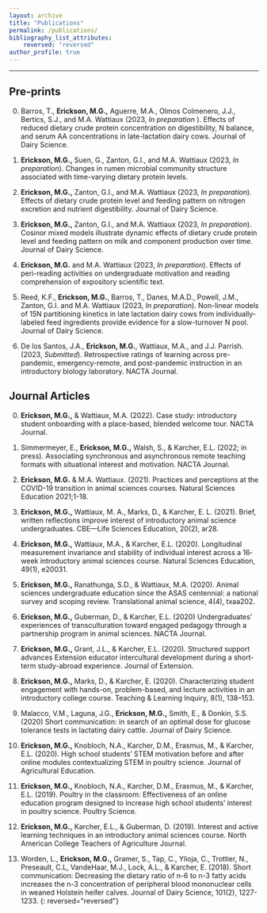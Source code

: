 ```yaml
---
layout: archive
title: "Publications"
permalink: /publications/
bibliography_list_attributes:
    reversed: "reversed"
author_profile: true
---
```


---
## Pre-prints

0. Barros, T., **Erickson, M.G.,** Aguerre, M.A., Olmos Colmenero, J.J., Bertics, S.J., and M.A. Wattiaux (2023, *In preparation* ). Effects of reduced dietary crude protein concentration on digestibility, N balance, and serum AA concentrations in late-lactation dairy cows. Journal of Dairy Science. 

0. **Erickson, M.G.,** Suen, G., Zanton, G.I., and M.A. Wattiaux (2023, *In preparation*). Changes in rumen microbial community structure associated with time-varying dietary protein levels. 

0. **Erickson, M.G.,** Zanton, G.I., and M.A. Wattiaux (2023, *In preparation*). Effects of dietary crude protein level and feeding pattern on nitrogen excretion and nutrient digestibility. Journal of Dairy Science. 

0. **Erickson, M.G.,** Zanton, G.I., and M.A. Wattiaux (2023, *In preparation*). Cosinor mixed models illustrate dynamic effects of dietary crude protein level and feeding pattern on milk and component production over time. Journal of Dairy Science. 

0. **Erickson, M.G.** and M.A. Wattiaux (2023, *In preparation*). Effects of peri-reading activities on undergraduate motivation and reading comprehension of expository scientific text. 

0. Reed, K.F., **Erickson, M.G.**, Barros, T., Danes, M.A.D., Powell, J.M., Zanton, G.I. and M.A. Wattiaux (2023, *In preparation*). Non-linear models of 15N partitioning kinetics in late lactation dairy cows from individually-labeled feed ingredients provide evidence for a slow-turnover N pool. Journal of Dairy Science. 

0. De los Santos, J.A., **Erickson, M.G.**, Wattiaux, M.A., and J.J. Parrish. (2023, *Submitted*). Retrospective ratings of learning across pre-pandemic, emergency-remote, and post-pandemic instruction in an introductory biology laboratory. NACTA Journal.  

## Journal Articles

0. **Erickson, M.G.,** & Wattiaux, M.A. (2022). Case study:  introductory student onboarding with a place-based, blended welcome tour. NACTA Journal. <a href="https://www.researchgate.net/publication/362850929_Case_Study_Introductory_Student_Onboarding_With_a_Place-Based_Blended_Welcome_Tour"><i class="fas fa-link"></i></a>  

0. Simmermeyer, E., **Erickson, M.G.,**  Walsh, S., & Karcher, E.L. (2022; in press). Associating synchronous and asynchronous remote teaching formats with situational interest and motivation. NACTA Journal. <a href="https://www.researchgate.net/publication/362851020_Associating_Synchronous_and_Asynchronous_Remote_Teaching_Formats_with_Student_Situational_Interest_and_Motivation"><i class="fas fa-link"></i></a>  

0. **Erickson, M.G.**  & M.A. Wattiaux. (2021). Practices and perceptions at the COVID-19 transition in animal sciences courses. Natural Sciences Education 2021;1-18.
<a href="https://doi.org/10.1002/nse2.20039"><i class="fas fa-link"></i></a>  

0. **Erickson, M.G.,** Wattiaux, M. A., Marks, D., & Karcher, E. L. (2021). Brief, written reflections improve interest of introductory animal science undergraduates. CBE—Life Sciences Education, 20(2), ar28. <a href="https://doi.org/10.1002/nse2.20039"><i class="fas fa-link"></i></a>  

0. **Erickson, M.G.,** Wattiaux, M.A., & Karcher, E.L. (2020). Longitudinal measurement invariance and stability of individual interest across a 16‐week introductory animal sciences course. Natural Sciences Education, 49(1), e20031.  <a href="https://doi.org/10.1002/nse2.20031"><i class="fas fa-link"></i></a>

0. **Erickson, M.G.,**  Ranathunga, S.D., & Wattiaux, M.A. (2020). Animal sciences undergraduate education since the ASAS centennial: a national survey and scoping review. Translational animal science, 4(4), txaa202.   <a href="https://doi.org/10.1093/tas/txaa202"><i class="fas fa-link"></i></a>

0. **Erickson, M.G.,**  Guberman, D., & Karcher, E.L. (2020) Undergraduates’ experiences of transculturation toward engaged pedagogy through a partnership program in animal sciences. NACTA Journal. <a href="https://www.researchgate.net/publication/344890529_Undergraduates'_experiences_of_transculturation_toward_engaged_pedagogy_through_a_partnership_program_in_animal_sciences"> <i class="fas fa-link"></i></a> 

0. **Erickson, M.G.,**  Grant, J.L., & Karcher, E.L. (2020). Structured support advances Extension educator intercultural development during a short-term study-abroad experience. Journal of Extension.  <a href="https://tigerprints.clemson.edu/joe/vol58/iss4/12/"> <i class="fas fa-link"></i></a>

0. **Erickson, M.G.,**  Marks, D., & Karcher, E. (2020). Characterizing student engagement with hands-on, problem-based, and lecture activities in an introductory college course. Teaching & Learning Inquiry, 8(1), 138–153.  <a href="https://doi.org/10.20343/teachlearninqu.8.1.10"> <i class="fas fa-link"></i></a>

0. Malacco, V.M., Laguna, J.G., **Erickson, M.G.,** Smith, E., & Donkin, S.S. (2020) Short communication:  in search of an optimal dose for glucose tolerance tests in lactating dairy cattle. Journal of Dairy Science.  <a href="https://pubmed.ncbi.nlm.nih.gov/32475657/"> <i class="fas fa-link"></i></a>

0. **Erickson, M.G.,**  Knobloch, N.A., Karcher, D.M., Erasmus, M., & Karcher, E.L. (2020). High school students’ STEM motivation before and after online modules contextualizing STEM in poultry science. Journal of Agricultural Education.  <a href="https://www.researchgate.net/publication/343724993_High_School_Student_and_Teacher_Perceptions_of_an_Online_Learning_Experience_Integrating_STEM_and_Poultry_Science"> <i class="fas fa-link"></i></a> 

0. **Erickson, M.G.,** Knobloch, N.A., Karcher, D.M., Erasmus, M., & Karcher, E.L. (2019). Poultry in the classroom:  Effectiveness of an online education program designed to increase high school students’ interest in poultry science. Poultry Science. <a href="https://www.researchgate.net/publication/335468264_Poultry_in_the_classroom_effectiveness_of_an_online_poultry-science-based_education_program_for_high_school_STEM_instruction"> <i class="fas fa-link"></i></a>   

0. **Erickson, M.G.,**  Karcher, E.L., & Guberman, D. (2019). Interest and active learning techniques in an introductory animal sciences course. North American College Teachers of Agriculture Journal. <a href="https://www.researchgate.net/publication/343376853_Interest_and_Active_Learning_Techniques_in_an_Introductory_Animal_Science_Course
"> <i class="fas fa-link"></i></a>  

2. Worden, L., **Erickson, M.G.,** Gramer, S., Tap, C., Ylioja, C., Trottier, N., Preseault, C.L, VandeHaar, M.J., Lock, A.L., & Karcher, E. (2018). Short communication: Decreasing the dietary ratio of n-6 to n-3 fatty acids increases the n-3 concentration of peripheral blood mononuclear cells in weaned Holstein heifer calves. Journal of Dairy Science, 101(2), 1227-1233.  <a href="https://pubmed.ncbi.nlm.nih.gov/29174150/"> <i class="fas fa-link"></i></a> 
{: reversed="reversed"}
